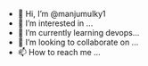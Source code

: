 - 👋 Hi, I’m @manjumulky1
- 👀 I’m interested in ...
- 🌱 I’m currently learning devops...
- 💞️ I’m looking to collaborate on ...
- 📫 How to reach me ...

<!---
manjumulky/manjumulky is a ✨ special ✨ repository because its `README.md` (this file) appears on your GitHub profile.
You can click the Preview link to take a look at your changes.
--->
